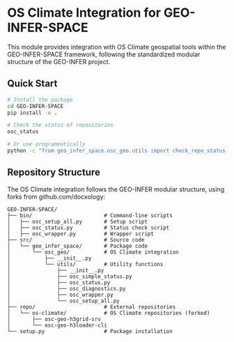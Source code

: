 # OS Climate Integration for GEO-INFER-SPACE

This module provides integration with OS Climate geospatial tools within the GEO-INFER-SPACE framework, following the standardized modular structure of the GEO-INFER project.

## Quick Start

```bash
# Install the package
cd GEO-INFER-SPACE
pip install -e .

# Check the status of repositories
osc_status

# Or use programmatically
python -c "from geo_infer_space.osc_geo.utils import check_repo_status, generate_summary; print(generate_summary(check_repo_status()))"
```

## Repository Structure

The OS Climate integration follows the GEO-INFER modular structure, using forks from github.com/docxology:

```
GEO-INFER-SPACE/
├── bin/                       # Command-line scripts
│   ├── osc_setup_all.py       # Setup script
│   ├── osc_status.py          # Status check script
│   ├── osc_wrapper.py         # Wrapper script
├── src/                       # Source code
│   └── geo_infer_space/       # Package code
│       └── osc_geo/           # OS Climate integration
│           ├── __init__.py
│           └── utils/         # Utility functions
│               ├── __init__.py
│               ├── osc_simple_status.py
│               ├── osc_status.py
│               ├── osc_diagnostics.py
│               ├── osc_wrapper.py
│               └── osc_setup_all.py
├── repo/                      # External repositories
│   └── os-climate/            # OS Climate repositories (forked)
│       ├── osc-geo-h3grid-srv
│       └── osc-geo-h3loader-cli
└── setup.py                   # Package installation
```